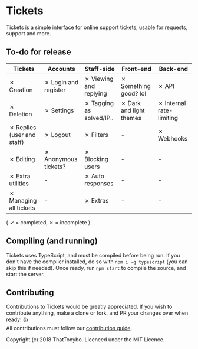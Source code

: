 # Tickets
Tickets is a simple interface for online support tickets, usable for requests, support and more.

## To-do for release
Tickets | Accounts | Staff-side | Front-end | Back-end
--- | --- | --- | --- | ---
✗ Creation | ✗ Login and register | ✗ Viewing and replying | ✗ Something good? lol | ✗ API
✗ Deletion | ✗ Settings | ✗ Tagging as solved/IP.. | ✗ Dark and light themes | ✗ Internal rate-limiting
✗ Replies (user and staff) | ✗ Logout | ✗ Filters | - | ✗ Webhooks
✗ Editing | ✗ Anonymous tickets? | ✗ Blocking users | - | -
✗ Extra utilities | - | ✗ Auto responses | - | -
✗ Managing all tickets | - | ✗ Extras | - | -

( ✓ = completed, ✗ = incomplete )

## Compiling (and running)
Tickets uses TypeScript, and must be compiled before being run. If you don't have the complier installed, do so with `npm i -g typescript` (you can skip this if needed). Once ready, run `npm start` to compile the source, and start the server.

## Contributing
Contributions to Tickets would be greatly appreciated. If you wish to contribute anything, make a clone or fork, and PR your changes over when ready! :+1:  
All contributions must follow our [contribution guide](#).

Copyright (c) 2018 ThatTonybo. Licenced under the MIT Licence.